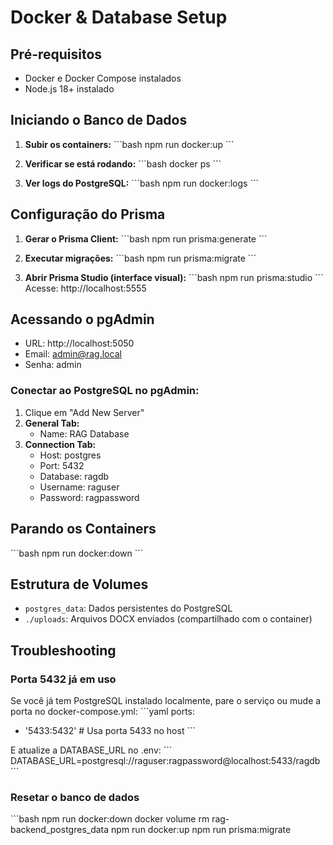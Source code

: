 # Docker & Database Setup

## Pré-requisitos

- Docker e Docker Compose instalados
- Node.js 18+ instalado

## Iniciando o Banco de Dados

1. **Subir os containers:**
   \`\`\`bash
   npm run docker:up
   \`\`\`

2. **Verificar se está rodando:**
   \`\`\`bash
   docker ps
   \`\`\`

3. **Ver logs do PostgreSQL:**
   \`\`\`bash
   npm run docker:logs
   \`\`\`

## Configuração do Prisma

1. **Gerar o Prisma Client:**
   \`\`\`bash
   npm run prisma:generate
   \`\`\`

2. **Executar migrações:**
   \`\`\`bash
   npm run prisma:migrate
   \`\`\`

3. **Abrir Prisma Studio (interface visual):**
   \`\`\`bash
   npm run prisma:studio
   \`\`\`
   Acesse: http://localhost:5555

## Acessando o pgAdmin

- URL: http://localhost:5050
- Email: admin@rag.local
- Senha: admin

### Conectar ao PostgreSQL no pgAdmin:

1. Clique em "Add New Server"
2. **General Tab:**
   - Name: RAG Database
3. **Connection Tab:**
   - Host: postgres
   - Port: 5432
   - Database: ragdb
   - Username: raguser
   - Password: ragpassword

## Parando os Containers

\`\`\`bash
npm run docker:down
\`\`\`

## Estrutura de Volumes

- `postgres_data`: Dados persistentes do PostgreSQL
- `./uploads`: Arquivos DOCX enviados (compartilhado com o container)

## Troubleshooting

### Porta 5432 já em uso
Se você já tem PostgreSQL instalado localmente, pare o serviço ou mude a porta no docker-compose.yml:
\`\`\`yaml
ports:
  - '5433:5432'  # Usa porta 5433 no host
\`\`\`

E atualize a DATABASE_URL no .env:
\`\`\`
DATABASE_URL=postgresql://raguser:ragpassword@localhost:5433/ragdb
\`\`\`

### Resetar o banco de dados
\`\`\`bash
npm run docker:down
docker volume rm rag-backend_postgres_data
npm run docker:up
npm run prisma:migrate
